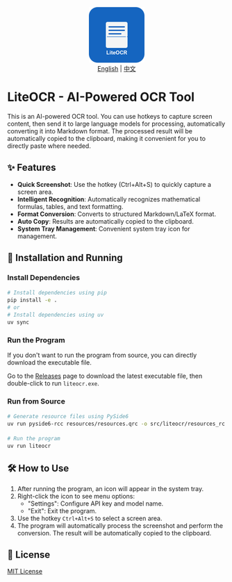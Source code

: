 <div align="center">
  <img src="resources/icons/icon.png" width="128" height="128" alt="LiteOCR Icon">
</div>

<div align="center">
  <a href="README.md">English</a> |
  <a href="README_zh.md">中文</a>
</div>

# LiteOCR - AI-Powered OCR Tool

This is an AI-powered OCR tool. You can use hotkeys to capture screen content, then send it to large language models for processing, automatically converting it into Markdown format. The processed result will be automatically copied to the clipboard, making it convenient for you to directly paste where needed.
## ✨ Features

- **Quick Screenshot**: Use the hotkey (Ctrl+Alt+S) to quickly capture a screen area.
- **Intelligent Recognition**: Automatically recognizes mathematical formulas, tables, and text formatting.
- **Format Conversion**: Converts to structured Markdown/LaTeX format.
- **Auto Copy**: Results are automatically copied to the clipboard.
- **System Tray Management**: Convenient system tray icon for management.

## 🚀 Installation and Running

### Install Dependencies

```bash
# Install dependencies using pip
pip install -e .
# or
# Install dependencies using uv
uv sync
```

### Run the Program

If you don't want to run the program from source, you can directly download the executable file.

Go to the [Releases](https://github.com/zwldarren/LiteOCR/releases) page to download the latest executable file, then double-click to run `liteocr.exe`.

### Run from Source

```bash
# Generate resource files using PySide6
uv run pyside6-rcc resources/resources.qrc -o src/liteocr/resources_rc.py

# Run the program
uv run liteocr
```

## 🛠️ How to Use

1. After running the program, an icon will appear in the system tray.
2. Right-click the icon to see menu options:
   - "Settings": Configure API key and model name.
   - "Exit": Exit the program.
3. Use the hotkey `Ctrl+Alt+S` to select a screen area.
4. The program will automatically process the screenshot and perform the conversion. The result will be automatically copied to the clipboard.

## 📄 License

[MIT License](LICENSE)
